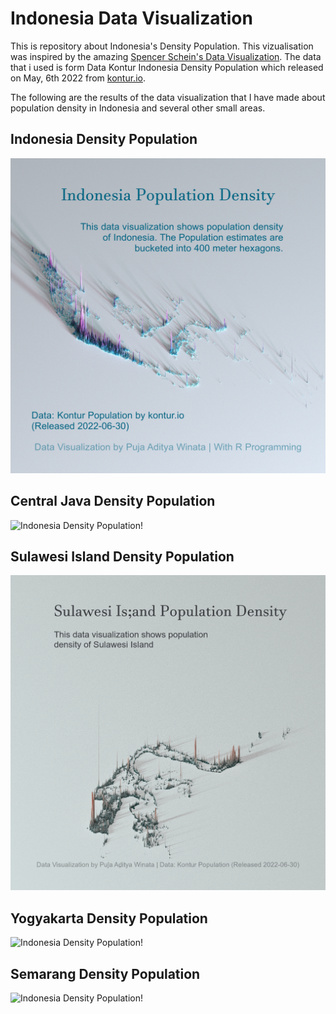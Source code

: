 # Indonesia Data Visualization
This is repository about Indonesia's Density Population. This vizualisation was inspired by the amazing [Spencer Schein's Data Visualization](https://github.com/Pecners/rayshader_portraits/tree/main/R/portraits).
The data that i used is form Data Kontur Indonesia Density Population which released on May, 6th 2022 from [kontur.io](kontur.io).

The following are the results of the data visualization that I have made about population density in Indonesia and several other small areas.

## Indonesia Density Population
![Indonesia Density Population!](images/indonesia_final_plot.png)
## Central Java Density Population
![Indonesia Density Population!](images/titled_final_plot.png)
## Sulawesi Island Density Population
![Indonesia Density Population!](images/sulawesi_final_plot.png)
## Yogyakarta Density Population
![Indonesia Density Population!](images/jogja_final_plot.png)
## Semarang Density Population
![Indonesia Density Population!](images/semarang_final_plot.png)

